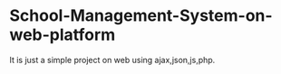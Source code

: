 # School-Management-System-on-web-platform
It is just a simple project on web using ajax,json,js,php.
